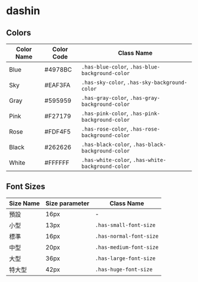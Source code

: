 # dashin

## Colors

|Color Name	|Color Code	|Class Name											|
|-----------|-----------|---------------------------------------------------|
|Blue		|#4978BC	|`.has-blue-color`, `.has-blue-background-color`	|
|Sky		|#EAF3FA	|`.has-sky-color`, `.has-sky-background-color`		|
|Gray		|#595959	|`.has-gray-color`, `.has-gray-background-color`	|
|Pink		|#F27179	|`.has-pink-color`, `.has-pink-background-color`	|
|Rose		|#FDF4F5	|`.has-rose-color`, `.has-rose-background-color`	|
|Black		|#262626	|`.has-black-color`, `.has-black-background-color`	|
|White		|#FFFFFF	|`.has-white-color`, `.has-white-background-color`	|

## Font Sizes

|Size Name	|Size parameter	|Class Name				|
|-----------|---------------|-----------------------|
|預設		|16px			|-						|
|小型		|13px			|`.has-small-font-size`	|
|標準		|16px			|`.has-normal-font-size`|
|中型		|20px			|`.has-medium-font-size`|
|大型		|36px			|`.has-large-font-size`	|
|特大型		|42px			|`.has-huge-font-size`	|